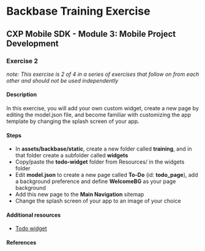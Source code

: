 # Backbase Training Exercise

## CXP Mobile SDK - Module 3: Mobile Project Development

### Exercise 2

_note: This exercise is 2 of 4 in a series of exercises that follow on from each other and should not be used independently_

#### Description

In this exercise, you will add your own custom widget, create a new page by editing the model.json file, and become familiar with customizing the app template by changing the splash screen of your app.

#### Steps

 - In **assets/backbase/static**, create a new folder called **training**, and in that folder create a subfolder called **widgets**
 - Copy/paste the **todo-widget** folder from Resources/ in the widgets folder
 - Edit **model.json** to create a new page called **To-Do** (id: **todo_page**), add a background preference and define **WelcomeBG** as your page background
 - Add this new page to the **Main Navigation** sitemap
 - Change the splash screen of your app to an image of your choice

#### Additional resources

 - [Todo widget](../../Resources/todo-widget/)

#### References
